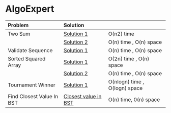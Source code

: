 # AlgoExpert


| Problem                   | Solution                                         |                               |
|:--------------------------|:-------------------------------------------------|:------------------------------|
| Two Sum                   | [Solution 1 ](twoNumberSum.js)                   | O(n2) time                    |
|                           | [Solution 2 ](twoNumberSum2.js)                  | O(n) time , O(n) space        |
| Validate Sequence         | [Solution 1](validateSubsequence.js)             | O(n) time , O(n) space        |
| Sorted Squared Array      | [Solution 1](sortedSquaredArray.js)              | O(2n) time , O(n) space       |
|                           | [Solution 2](sortedSquaredArray2.js)             | O(n) time , O(n) space        |
| Tournament Winner         | [Solution 1](tournamentWinner.js)                | O(nlogn) time , O(logn) space |
| Find Closest Value In BST | [Closest value in BST](findClosestValueInBst.js) | O(n) time, 0(n) space         |

